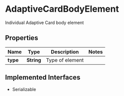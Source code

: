 

# AdaptiveCardBodyElement

Individual Adaptive Card body element

## Properties

Name | Type | Description | Notes
------------ | ------------- | ------------- | -------------
**type** | **String** | Type of element | 


## Implemented Interfaces

* Serializable


